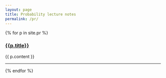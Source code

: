 ```yaml
---
layout: page
title: Probability lecture notes
permalink: /pr/
---
```

{% for p in site.pr %}
### [ {{p.title}} ]( {{p.url}} ) ###
{{ p.content }}
*** 
{% endfor %}
